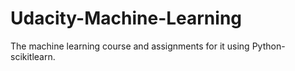# Udacity-Machine-Learning
The machine learning course and assignments for it using Python-scikitlearn.
